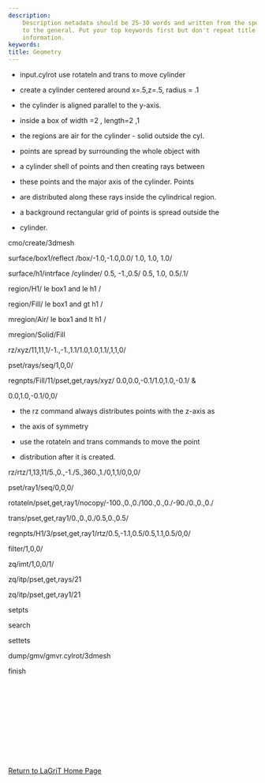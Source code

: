 ```yaml
---
description: 
    Description metadata should be 25-30 words and written from the specific
    to the general. Put your top keywords first but don't repeat title
    information.
keywords:  
title: Geometry
---
```


 

* input.cylrot use rotateln and trans to move cylinder

* create a cylinder centered around x=.5,z=.5, radius = .1

* the cylinder is aligned parallel to the y-axis.

* inside a box of width =2 , length=2 ,1

* the regions are air for the cylinder - solid outside the cyl.

* points are spread by surrounding the whole object with

* a cylinder shell of points and then creating rays between

* these points and the major axis of the cylinder. Points

* are distributed along these rays inside the cylindrical region.

* a background rectangular grid of points is spread outside the

* cylinder.

cmo/create/3dmesh

surface/box1/reflect /box/-1.0,-1.0,0.0/ 1.0, 1.0, 1.0/

surface/h1/intrface /cylinder/ 0.5, -1.,0.5/ 0.5, 1.0, 0.5/.1/

region/H1/ le box1 and le h1 /

region/Fill/ le box1 and gt h1 /

mregion/Air/ le box1 and lt h1 /

mregion/Solid/Fill

rz/xyz/11,11,1/-1.,-1.,1.1/1.0,1.0,1.1/,1,1,0/

pset/rays/seq/1,0,0/

regnpts/Fill/11/pset,get,rays/xyz/ 0.0,0.0,-0.1/1.0,1.0,-0.1/ &

0.0,1.0,-0.1/0,0/

* the rz command always distributes points with the z-axis as

* the axis of symmetry

* use the rotateln and trans commands to move the point

* distribution after it is created.

rz/rtz/1,13,11/5.,0.,-1./5.,360.,1./0,1,1/0,0,0/

pset/ray1/seq/0,0,0/

rotateln/pset,get,ray1/nocopy/-100.,0.,0./100.,0.,0./-90./0.,0.,0./

trans/pset,get,ray1/0.,0.,0./0.5,0.,0.5/

regnpts/H1/3/pset,get,ray1/rtz/0.5,-1.1,0.5/0.5,1.1,0.5/0,0/

filter/1,0,0/

zq/imt/1,0,0/1/

zq/itp/pset,get,rays/21

zq/itp/pset,get,ray1/21

setpts

search

settets

dump/gmv/gmvr.cylrot/3dmesh

finish

 
=

 

 

 

 

[Return to LaGriT Home Page](index.md)

 

